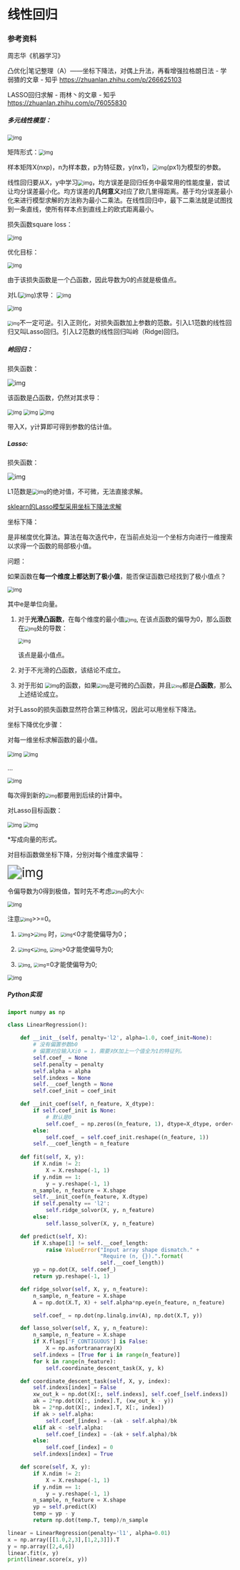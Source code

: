 # 线性回归

### 参考资料

周志华《机器学习》

凸优化|笔记整理（A）——坐标下降法，对偶上升法，再看增强拉格朗日法 - 学弱猹的文章 - 知乎 https://zhuanlan.zhihu.com/p/266625103

LASSO回归求解 - 雨林丶的文章 - 知乎 https://zhuanlan.zhihu.com/p/76055830

##### 多元线性模型：

<img src="file:///C:\Users\ainer\AppData\Local\Temp\ksohtml14672\wps1.jpg" alt="img" style="zoom:80%;" /> 

矩阵形式：<img src="file:///C:\Users\ainer\AppData\Local\Temp\ksohtml14672\wps2.jpg" alt="img" style="zoom:80%;" /> 

样本矩阵X(nxp)，n为样本数，p为特征数，y(nx1)，<img src="file:///C:\Users\ainer\AppData\Local\Temp\ksohtml14672\wps18.jpg" alt="img" style="zoom:80%;" />(px1)为模型的参数。

线性回归要从X，y中学习<img src="file:///C:\Users\ainer\AppData\Local\Temp\ksohtml14672\wps18.jpg" alt="img" style="zoom:80%;" />，均方误差是回归任务中最常用的性能度量，尝试让均分误差最小化。均方误差的**几何意义**对应了欧几里得距离。基于均分误差最小化来进行模型求解的方法称为最小二乘法。在线性回归中，最下二乘法就是试图找到一条直线，使所有样本点到直线上的欧式距离最小。

损失函数square loss：

<img src="file:///C:\Users\ainer\AppData\Local\Temp\ksohtml14672\wps12.jpg" alt="img" style="zoom:80%;" />

优化目标：

<img src="file:///C:\Users\ainer\AppData\Local\Temp\ksohtml14672\wps11.jpg" alt="img" style="zoom:80%;" />

由于该损失函数是一个凸函数，因此导数为0的点就是极值点。

对L(<img src="file:///C:\Users\ainer\AppData\Local\Temp\ksohtml14672\wps18.jpg" alt="img" style="zoom:80%;" />)求导：
<img src="file:///C:\Users\ainer\AppData\Local\Temp\ksohtml14672\wps8.jpg" alt="img" style="zoom:80%;" />

<img src="file:///C:\Users\ainer\AppData\Local\Temp\ksohtml14672\wps9.jpg" alt="img" style="zoom:80%;" /> 

<img src="file:///C:\Users\ainer\AppData\Local\Temp\ksohtml14672\wps10.jpg" alt="img" style="zoom: 67%;" />不一定可逆。引入正则化，对损失函数加上参数的范数。引入L1范数的线性回归又叫Lasso回归。引入L2范数的线性回归叫岭（Ridge)回归。

##### 岭回归：

损失函数：

![img](file:///C:\Users\ainer\AppData\Local\Temp\ksohtml14672\wps13.jpg)

该函数是凸函数，仍然对其求导：

<img src="file:///C:\Users\ainer\AppData\Local\Temp\ksohtml14672\wps14.jpg" alt="img" style="zoom:80%;" />

<img src="file:///C:\Users\ainer\AppData\Local\Temp\ksohtml14672\wps15.jpg" alt="img" style="zoom:80%;" /> 

<img src="file:///C:\Users\ainer\AppData\Local\Temp\ksohtml14672\wps16.jpg" alt="img" style="zoom:80%;" /> 

带入X，y计算即可得到参数的估计值。

##### Lasso:

损失函数：

![img](file:///C:\Users\ainer\AppData\Local\Temp\ksohtml14672\wps17.jpg)

L1范数是<img src="file:///C:\Users\ainer\AppData\Local\Temp\ksohtml14672\wps18.jpg" alt="img" style="zoom:80%;" />的绝对值，不可微，无法直接求解。

[sklearn的Lasso模型采用坐标下降法求解](https://scikit-learn.org/stable/modules/generated/sklearn.linear_model.Lasso.html?highlight=lasso#sklearn.linear_model.Lasso)

坐标下降：

是非梯度优化算法。算法在每次迭代中，在当前点处沿一个坐标方向进行一维搜索以求得一个函数的局部极小值。

问题：

如果函数在**每一个维度上都达到了极小值**，能否保证函数已经找到了极小值点？

<img src="file:///C:\Users\ainer\AppData\Local\Temp\ksohtml14672\wps19.jpg" alt="img" style="zoom:80%;" /> 

其中e是单位向量。

1. 对于**光滑凸函数**，在每个维度的最小值<img src="file:///C:\Users\ainer\AppData\Local\Temp\ksohtml14672\wps20.jpg" alt="img" style="zoom:67%;" />, 在该点函数的偏导为0，那么函数在<img src="file:///C:\Users\ainer\AppData\Local\Temp\ksohtml14672\wps21.jpg" alt="img" style="zoom:67%;" />处的导数：

   <img src="file:///C:\Users\ainer\AppData\Local\Temp\ksohtml14672\wps22.jpg" alt="img" style="zoom:70%;" />

   该点是最小值点。

2. 对于不光滑的凸函数，该结论不成立。

3. 对于形如 <img src="file:///C:\Users\ainer\AppData\Local\Temp\ksohtml14672\wps23.jpg" alt="img" style="zoom:80%;" />的函数，如果<img src="file:///C:\Users\ainer\AppData\Local\Temp\ksohtml14672\wps24.jpg" alt="img" style="zoom: 67%;" />是可微的凸函数，并且<img src="file:///C:\Users\ainer\AppData\Local\Temp\ksohtml14672\wps25.jpg" alt="img" style="zoom:60%;" />都是**凸函数**，那么上述结论成立。

对于Lasso的损失函数显然符合第三种情况，因此可以用坐标下降法。

坐标下降优化步骤：

对每一维坐标求解函数的最小值。

 

<img src="file:///C:\Users\ainer\AppData\Local\Temp\ksohtml14672\wps26.jpg" alt="img" style="zoom:80%;" /> 

<img src="file:///C:\Users\ainer\AppData\Local\Temp\ksohtml14672\wps27.jpg" alt="img" style="zoom:80%;" /> 

 ...

<img src="file:///C:\Users\ainer\AppData\Local\Temp\ksohtml14672\wps28.jpg" alt="img" style="zoom:80%;" /> 

每次得到新的<img src="file:///C:\Users\ainer\AppData\Local\Temp\ksohtml14672\wps29.jpg" alt="img" style="zoom: 67%;" />都要用到后续的计算中。

 

对Lasso目标函数：

<img src="file:///C:\Users\ainer\AppData\Local\Temp\ksohtml14672\wps30.jpg" alt="img" style="zoom:80%;" /> 

<img src="file:///C:\Users\ainer\AppData\Local\Temp\ksohtml14672\wps31.jpg" alt="img" style="zoom:80%;" /> 

 *写成向量的形式。

对目标函数做坐标下降，分别对每个维度求偏导：

<img src="file:///C:\Users\ainer\AppData\Local\Temp\ksohtml14672\wps32.jpg" alt="img" style="zoom: 200%;" /> 

令偏导数为0得到极值，暂时先不考虑<img src="file:///C:\Users\ainer\AppData\Local\Temp\ksohtml14672\wps33.jpg" alt="img" style="zoom:67%;" />的大小:

<img src="file:///C:\Users\ainer\AppData\Local\Temp\ksohtml14672\wps34.jpg" alt="img" style="zoom: 80%;" /> 

注意<img src="file:///C:\Users\ainer\AppData\Local\Temp\ksohtml14672\wps35.jpg" alt="img" style="zoom:67%;" />>>=0。

1. <img src="file:///C:\Users\ainer\AppData\Local\Temp\ksohtml14672\wps45.jpg" alt="img" style="zoom:67%;" />><img src="file:///C:\Users\ainer\AppData\Local\Temp\ksohtml14672\wps46.jpg" alt="img" style="zoom:67%;" />  时，<img src="file:///C:\Users\ainer\AppData\Local\Temp\ksohtml14672\wps38.jpg" alt="img" style="zoom:67%;" /><0才能使偏导为0；

2. <img src="file:///C:\Users\ainer\AppData\Local\Temp\ksohtml14672\wps39.jpg" alt="img" style="zoom:67%;" /><<img src="file:///C:\Users\ainer\AppData\Local\Temp\ksohtml14672\wps40.jpg" alt="img" style="zoom:67%;" />, <img src="file:///C:\Users\ainer\AppData\Local\Temp\ksohtml14672\wps41.jpg" alt="img" style="zoom:67%;" />>0才能使偏导为0;

3. <img src="file:///C:\Users\ainer\AppData\Local\Temp\ksohtml14672\wps42.jpg" alt="img" style="zoom:67%;" />, <img src="file:///C:\Users\ainer\AppData\Local\Temp\ksohtml14672\wps43.jpg" alt="img" style="zoom:67%;" />=0才能使偏导为0;

<img src="file:///C:\Users\ainer\AppData\Local\Temp\ksohtml14672\wps44.jpg" alt="img" style="zoom: 80%;" /> 



##### Python实现

```python
import numpy as np

class LinearRegression():

    def __init__(self, penalty='l2', alpha=1.0, coef_init=None):
        # 没有偏置参数b0
        # 偏置对应输入Xi0 = 1，需要对X加上一个值全为1的特征列。
        self.coef_ = None
        self.penalty = penalty
        self.alpha = alpha
        self.indexs = None
        self.__coef_length = None
        self.coef_init = coef_init

    def __init_coef(self, n_feature, X_dtype):
        if self.coef_init is None: 
            # 默认是0
            self.coef_ = np.zeros((n_feature, 1), dtype=X_dtype, order='F')
        else:
            self.coef_ = self.coef_init.reshape((n_feature, 1))
        self.__coef_length = n_feature
            
    def fit(self, X, y):
        if X.ndim != 2:
            X = X.reshape(-1, 1)
        if y.ndim == 1:
            y = y.reshape(-1, 1)
        n_sample, n_feature = X.shape
        self.__init_coef(n_feature, X.dtype)
        if self.penalty == 'l2':
            self.ridge_solvor(X, y, n_feature)
        else:
            self.lasso_solver(X, y, n_feature)

    def predict(self, X):
        if X.shape[1] != self.__coef_length:
            raise ValueError("Input array shape dismatch." +
                             "Require (n, {}).".format(
                             self.__coef_length))
        yp = np.dot(X, self.coef_)
        return yp.reshape(-1, 1)

    def ridge_solvor(self, X, y, n_feature):
        n_sample, n_feature = X.shape
        A = np.dot(X.T, X) + self.alpha*np.eye(n_feature, n_feature)

        self.coef_ = np.dot(np.linalg.inv(A), np.dot(X.T, y))

    def lasso_solver(self, X, y, n_feature):
        n_sample, n_feature = X.shape
        if X.flags['F_CONTIGUOUS'] is False:
            X = np.asfortranarray(X)
        self.indexs = [True for i in range(n_feature)]
        for k in range(n_feature):
            self.coordinate_descent_task(X, y, k)    

    def coordinate_descent_task(self, X, y, index):
        self.indexs[index] = False
        xw_out_k = np.dot(X[:, self.indexs], self.coef_[self.indexs])
        ak = 2*np.dot(X[:, index].T, (xw_out_k - y))
        bk = 2*np.dot(X[:, index].T, X[:, index])
        if ak > self.alpha:
            self.coef_[index] = -(ak - self.alpha)/bk
        elif ak < -self.alpha:
            self.coef_[index] = -(ak + self.alpha)/bk
        else:
            self.coef_[index] = 0
        self.indexs[index] = True

    def score(self, X, y):
        if X.ndim != 2:
            X = X.reshape(-1, 1)
        if y.ndim == 1:
            y = y.reshape(-1, 1)
        n_sample, n_feature = X.shape
        yp = self.predict(X)
        temp = yp - y
        return np.dot(temp.T, temp)/n_sample

```

```python
linear = LinearRegression(penalty='l1', alpha=0.01)
x = np.array([[1.0,2,3],[1,2,3]]).T
y = np.array([2,4,6])
linear.fit(x, y)
print(linear.score(x, y))
```

